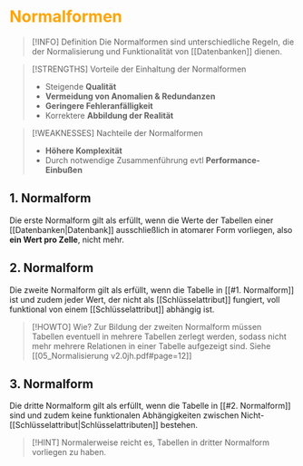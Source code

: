 # <font color = "orange">Normalformen</font>
>[!INFO] Definition
>Die Normalformen sind unterschiedliche Regeln, die der Normalisierung und Funktionalität von [[Datenbanken]] dienen. 

>[!STRENGTHS] Vorteile der Einhaltung der Normalformen
>- Steigende **Qualität**
>- **Vermeidung von Anomalien & Redundanzen**
>- **Geringere Fehleranfälligkeit**
>- Korrektere **Abbildung der Realität**

>[!WEAKNESSES] Nachteile der Normalformen
>- **Höhere Komplexität**
>- Durch notwendige Zusammenführung evtl **Performance-Einbußen**
## 1. Normalform
Die erste Normalform gilt als erfüllt, wenn die Werte der Tabellen einer [[Datenbanken|Datenbank]] ausschließlich in atomarer Form vorliegen, also **ein Wert pro Zelle**, nicht mehr.
## 2. Normalform
Die zweite Normalform gilt als erfüllt, wenn die Tabelle in [[#1. Normalform]] ist und zudem jeder Wert, der nicht als [[Schlüsselattribut]] fungiert, voll funktional von einem [[Schlüsselattribut]] abhängig ist.
>[!HOWTO] Wie?
>Zur Bildung der zweiten Normalform müssen Tabellen eventuell in mehrere Tabellen zerlegt werden, sodass nicht mehr mehrere Relationen in einer Tabelle aufgezeigt sind. 
>Siehe [[05_Normalisierung v2.0jh.pdf#page=12]]
## 3. Normalform
Die dritte Normalform gilt als erfüllt, wenn die Tabelle in [[#2. Normalform]] sind und zudem keine funktionalen Abhängigkeiten zwischen Nicht-[[Schlüsselattribut|Schlüsselattributen]] bestehen. 
>[!HINT] Normalerweise reicht es, Tabellen in dritter Normalform vorliegen zu haben.